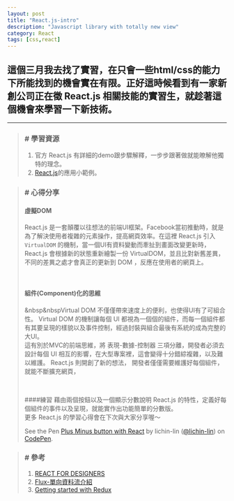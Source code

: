 ```yaml
---
layout: post
title: "React.js-intro"
description: "Javascript library with totally new view"
category: React
tags: [css,react]
---
```

## 這個三月我去找了實習，在只會一些html/css的能力下所能找到的機會實在有限。正好這時候看到有一家新創公司正在徵 React.js 相關技能的實習生，就趁著這個機會來學習一下新技術。
---

>### # 學習資源
>1.    官方 React.js 有詳細的demo跟步驟解釋，一步步跟著做就能暸解他獨特的理念。
>2.    [React.js](http://tutorialzine.com/2014/07/5-practical-examples-for-learning-facebooks-react-framework/ "Title")的應用小範例。
>
>

>### # 心得分享
>
>
> #### 虛擬DOM
>  React.js 是一套顛覆以往想法的前端UI框架。Facebook當初推動時，就是為了解決使用者複雜的元素操作，提高網頁效率。在這裡 React.js 引入 `VirtualDOM` 的機制，當一個UI有資料變動而牽扯到畫面改變更新時，React.js 會根據新的狀態重新繪製一份 VirtualDOM，並且比對新舊差異，不同的差異之處才會真正的更新到 DOM ，反應在使用者的網頁上。
>
> <br>
>
> #### 組件(Component)化的思維
>  &nbsp&nbspVirtual DOM 不僅僅帶來速度上的便利，也使得UI有了可組合性。 Virtual DOM 的機制讓每個 UI 都視為一個個的組件，而每一個組件都有其要呈現的樣貌以及事件控制，經過封裝與組合最後有系統的成為完整的大UI。
<br>這有別於MVC的前端思維，將 表現-數據-控制器 三項分離，開發者必須去設計每個 UI 相互的影響，在大型專案裡，這會變得十分錯綜複雜，以及難以維護。
React.js 則開創了新的想法， 開發者僅僅需要維護好每個組件，就能不斷擴充網頁，
>
> <br>
>
> ####練習
> 藉由兩個按鈕以及一個顯示分數說明 React.js 的特性，定義好每個組件的事件以及呈現，就能實作出功能簡單的分數版。 <br>
> 更多 React.js 的學習心得會在下次與大家分享喔～
><p data-height="301" data-theme-id="0" data-slug-hash="MKMezg" data-default-tab="result" data-user="lichin-lin" class="codepen">See the Pen <a href="http://codepen.io/lichin-lin/pen/MKMezg/">Plus Minus button with React</a> by lichin-lin (<a href="http://codepen.io/lichin-lin">@lichin-lin</a>) on <a href="http://codepen.io">CodePen</a>.</p>
<script async src="//assets.codepen.io/assets/embed/ei.js"></script>

>### # 參考
>1.    [REACT FOR DESIGNERS](http://reactfordesigners.com/labs/reactjs-introduction-for-people-who-know-just-enough-jquery-to-get-by/ "Title")
>2.    [Flux-單向資料流介紹](https://exma-square.gitbooks.io/mobious-cookbook/content/Front-End/Flux/Data-flow.html "Title")
>3.    [Getting started with Redux](https://egghead.io/series/getting-started-with-redux "Title")
>


